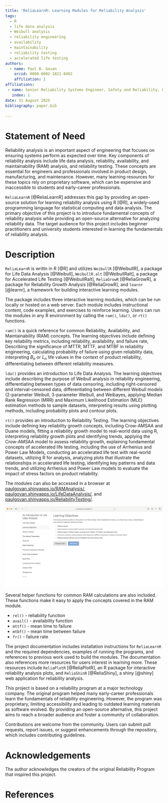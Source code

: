 ```yaml
---
title: 'ReliaLearnR: Learning Modules for Reliability Analysis'
tags:
  - R
  - life data analysis
  - Weibull analysis
  - reliability engineering
  - availability
  - maintainability
  - reliability testing
  - accelerated life testing
authors:
  - name: Paul B. Govan
    orcid: 0000-0002-1821-8492
    affiliation: 1
affiliations:
 - name: Senior Reliability Systems Engineer, Safety and Reliability, GE Aerospace
   index: 1
date: 31 August 2025
bibliography: paper.bib

---
```


# Statement of Need

Reliability analysis is an important aspect of engineering that focuses on ensuring
systems perform as expected over time. Key components of reliability analysis include
life data analysis, reliability, availability, and maintainability (RAM) analysis,
and reliability testing. These concepts are essential for engineers and professionals
involved in product design, manufacturing, and maintenance. However, many learning resources
for these topics rely on proprietary software, which can be expensive and inaccessible
to students and early-career professionals. 

`ReliaLearnR` [@ReliaLearnR] addresses this gap by providing an open-source
solution for learning reliability analysis using R [@R], a widely-used programming
language for statistical computing and data analysis. The primary objective of this
project is to introduce fundamental concepts of reliability analysis while providing
an open-source alternative for analyzing reliability data. The target audience for
this project includes beginner practitioners and university students interested
in learning the fundamentals of reliability analysis.

# Description

`ReliaLearnR` is writtn in R [@R] and utilizes `WeibullR` [@WeibullR], a 
package for Life Data Analysis [@Weibull], `WeibullR.alt` [@WeibullRalt], a package
for Accelerated Life Testing [@WeibullRalt], `ReliaGrowR` [@ReliaGrowR], a package
for Reliability Growth Analysis [@ReliaGrowR], and `learnr` [@learnr], a framework for building 
interactive learning modules.  

The package includes three interactive learning modules, which can be run locally or
hosted on a web server. Each module includes instructional content, code examples,
and exercises to reinforce learning. Users can run the modules in any R environment 
by calling the `ram()`, `lda()`, or `rt()` functions.

`ram()` is a quick reference for common Reliability, Availability, and Maintainability
(RAM) concepts. The learning objectives include defining key reliability metrics, 
including reliability, availability, and failure rate, Describing the significance 
of MTTR, MTTF, and MTBF in reliability engineering, calculating probability of failure 
using given reliability data, interpreting $B_n$ or $L_n$ life values in the context 
of product reliability, differentiating between different reliability measures. 

`lda()` provides an introduction to Life Data Analysis. 
The learning objectives include describing the purpose of Weibull analysis in reliability 
engineering, differentiating between types of data censoring, including right-censored 
and interval-censored data, differentiating between different Weibull models (2-parameter 
Weibull, 3-parameter Weibull, and Weibayes, applying Median Rank Regression (MRR) 
and Maximum Likelihood Estimation (MLE) estimation methods to sample datasets, interpreting
results using plotting methods, including probability plots and contour plots. 

`rt()` provides an introduction to Reliability Testing. The 
learning objectives include defining key reliability growth concepts, including 
Crow-AMSAA and Duane models, fitting a reliability growth model to real-world data
using R, interpreting reliability growth plots and identifying trends, applying 
the Crow-AMSAA model to assess reliability growth, explaining fundamental concepts
of accelerated life testing, including the use of Arrhenius and Power Law Models, 
conducting an accelerated life test with real-world datasets, utilizing R for analysis,
analyzing plots that illustrate the relationships in accelerated life testing, identifying
key patterns and data trends, and utilizing Arrhenius and Power Law models to evaluate 
the impact of stress factors on product reliability. 

The modules can also be accessed in a browser at 
[paulgovan.shinyapps.io/RAMAnalysis/](https://paulgovan.shinyapps.io/RAMAnalysis/), 
[paulgovan.shinyapps.io/LifeDataAnalysis/](https://paulgovan.shinyapps.io/LifeDataAnalysis/), 
and [paulgovan.shinyapps.io/ReliabilityTesting/](https://paulgovan.shinyapps.io/ReliabilityTesting/).

![](https://github.com/paulgovan/ReliaLearnR/blob/master/inst/paper/ReliaLearnR.png?raw=true)<!-- -->

Several helper functions for common RAM calculations are also included. These functions
make it easy to apply the concepts covered in the RAM module.

* `rel()` - reliability function
* `avail()` - availability function
* `mttf()` - mean time to failure
* `mtbf()` - mean time between failure
* `fr()` - failure rate

The project documentation includes installation instructions for `ReliaLearnR`
and the required dependencies, examples of running the programs, and references 
to previous work used to build the modules. The documentation also references more
resources for users interest in learning more. These resources include 
`ReliaPlotR` [@ReliaPlotR], an R package for interactive reliability analysis
plots, and `ReliaShinR` [@ReliaShiny], a shiny [@shiny] web application for 
reliability analysis.

This project is based on a reliability program at a major technology company. The
original program helped many early-career professionals learn the fundamentals
of reliability engineering. However, the program was proprietary, limiting accessibility
and leading to outdated learning materials as software evolved. By providing an open-source 
alternative, this project aims to reach a broader audience and foster a community 
of collaboration. 

Contributions are welcome from the community. Users can submit pull requests, 
report issues, or suggest enhancements through the repository, which includes contributing guidelines. 

# Acknowledgements

The author acknowledges the creators of the original Reliability Program that inspired
this project. 

# References
